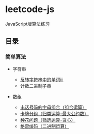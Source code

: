 # leetcode-js

JavaScript版算法练习

## 目录

### 简单算法

- 字符串
    - [反转字符串中的单词iii](https://leetcode-cn.com/problems/reverse-words-in-a-string-iii/)
    - 计数二进制子串 

- 数组
    - [电话号码的字母组合（组合运算）](https://leetcode-cn.com/problems/letter-combinations-of-a-phone-number/)
    - [卡牌分组（归类运算-最大公约数）](https://leetcode-cn.com/problems/x-of-a-kind-in-a-deck-of-cards/)
    - [种花问题（筛选运算-贪心）](https://leetcode-cn.com/problems/can-place-flowers/)
    - [格雷编码（二进制运算）](https://leetcode-cn.com/problems/gray-code/)
